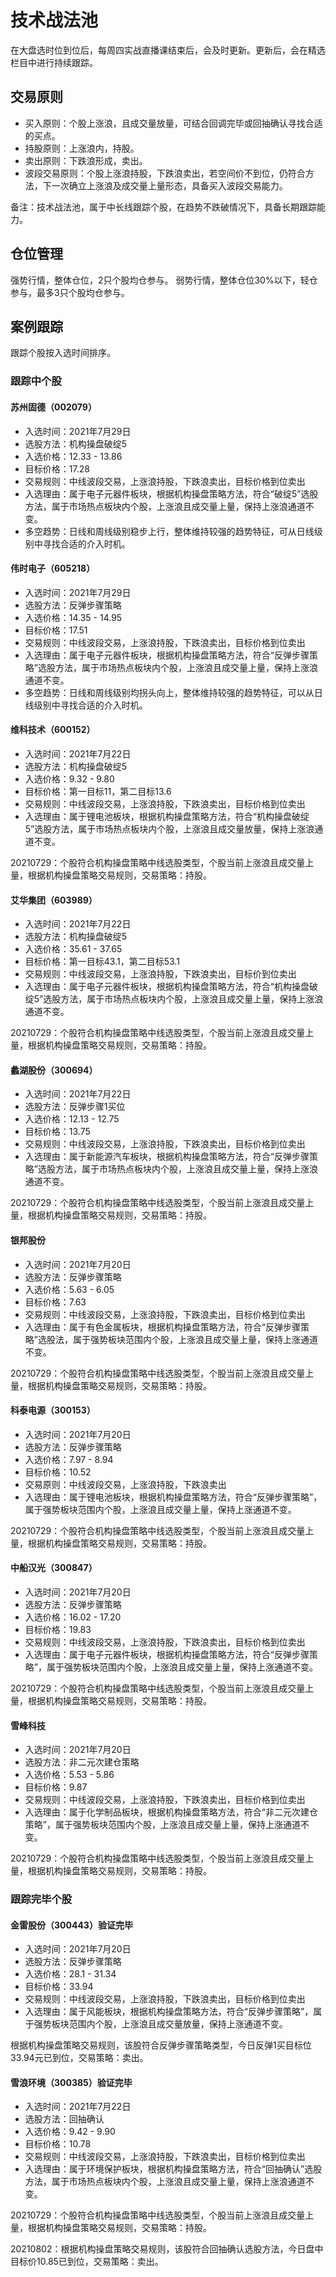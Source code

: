 # 技术战法池

在大盘选时位到位后，每周四实战直播课结束后，会及时更新。更新后，会在精选栏目中进行持续跟踪。

## 交易原则

- 买入原则：个股上涨浪，且成交量放量，可结合回调完毕或回抽确认寻找合适的买点。
- 持股原则：上涨浪内，持股。
- 卖出原则：下跌浪形成，卖出。
- 波段交易原则：个股上涨浪持股，下跌浪卖出，若空间价不到位，仍符合方法，下一次确立上涨浪及成交量上量形态，具备买入波段交易能力。

备注：技术战法池，属于中长线跟踪个股，在趋势不跌破情况下，具备长期跟踪能力。

## 仓位管理

强势行情，整体仓位，2只个股均仓参与。
弱势行情，整体仓位30%以下，轻仓参与，最多3只个股均仓参与。

## 案例跟踪

跟踪个股按入选时间排序。

### 跟踪中个股

#### 苏州固德（002079）

- 入选时间：2021年7月29日
- 选股方法：机构操盘破绽5
- 入选价格：12.33 - 13.86
- 目标价格：17.28
- 交易规则：中线波段交易，上涨浪持股，下跌浪卖出，目标价格到位卖出
- 入选理由：属于电子元器件板块，根据机构操盘策略方法，符合“破绽5”选股方法，属于市场热点板块内个股，上涨浪且成交量上量，保持上涨浪通道不变。
- 多空趋势：日线和周线级别稳步上行，整体维持较强的趋势特征，可从日线级别中寻找合适的介入时机。

#### 伟时电子（605218）

- 入选时间：2021年7月29日
- 选股方法：反弹步骤策略
- 入选价格：14.35 - 14.95
- 目标价格：17.51
- 交易规则：中线波段交易，上涨浪持股，下跌浪卖出，目标价格到位卖出
- 入选理由：属于电子元器件板块，根据机构操盘策略方法，符合“反弹步骤策略”选股方法，属于市场热点板块内个股，上涨浪且成交量上量，保持上涨浪通道不变。
- 多空趋势：日线和周线级别均拐头向上，整体维持较强的趋势特征，可以从日线级别中寻找合适的介入时机。

#### 维科技术（600152）

- 入选时间：2021年7月22日
- 选股方法：机构操盘破绽5
- 入选价格：9.32 - 9.80
- 目标价格：第一目标11，第二目标13.6
- 交易规则：中线波段交易，上涨浪持股，下跌浪卖出，目标价格到位卖出
- 入选理由：属于锂电池板块，根据机构操盘策略方法，符合“机构操盘破绽5”选股方法，属于市场热点板块内个股，上涨浪且成交量放量，保持上涨浪通道不变。

20210729：个股符合机构操盘策略中线选股类型，个股当前上涨浪且成交量上量，根据机构操盘策略交易规则，交易策略：持股。

#### 艾华集团（603989）

- 入选时间：2021年7月22日
- 选股方法：机构操盘破绽5
- 入选价格：35.61 - 37.65
- 目标价格：第一目标43.1，第二目标53.1
- 交易规则：中线波段交易，上涨浪持股，下跌浪卖出，目标价到位卖出
- 入选理由：属于电子元器件板块，根据机构操盘策略方法，符合“机构操盘破绽5”选股方法，属于市场热点板块内个股，上涨浪且成交量上量，保持上涨浪通道不变。

20210729：个股符合机构操盘策略中线选股类型，个股当前上涨浪且成交量上量，根据机构操盘策略交易规则，交易策略：持股。

#### 蠡湖股份（300694）

- 入选时间：2021年7月22日
- 选股方法：反弹步骤1买位
- 入选价格：12.13 - 12.75
- 目标价格：13.75
- 交易规则：中线波段交易，上涨浪持股，下跌浪卖出，目标价格到位卖出
- 入选理由：属于新能源汽车板块，根据机构操盘策略方法，符合“反弹步骤策略”选股方法，属于市场热点板块内个股，上涨浪且成交量上量，保持上涨浪通道不变。

20210729：个股符合机构操盘策略中线选股类型，个股当前上涨浪且成交量上量，根据机构操盘策略交易规则，交易策略：持股。

#### 银邦股份

- 入选时间：2021年7月20日
- 选股方法：反弹步骤策略
- 入选价格：5.63 - 6.05
- 目标价格：7.63
- 交易规则：中线波段交易，上涨浪持股，下跌浪卖出，目标价格到位卖出
- 入选理由：属于有色金属板块，根据机构操盘策略方法，符合“反弹步骤策略”选股法，属于强势板块范围内个股，上涨浪且成交量上量，保持上涨通道不变。

20210729：个股符合机构操盘策略中线选股类型，个股当前上涨浪且成交量上量，根据机构操盘策略交易规则，交易策略：持股。

#### 科泰电源（300153）

- 入选时间：2021年7月20日
- 选股方法：反弹步骤策略
- 入选价格：7.97 - 8.94
- 目标价格：10.52
- 交易原则：中线波段交易，上涨浪持股，下跌浪卖出
- 入选理由：属于锂电池板块，根据机构操盘策略方法，符合“反弹步骤策略”，属于强势板块范围内个股，上涨浪且成交量上量，保持上涨通道不变。

20210729：个股符合机构操盘策略中线选股类型，个股当前上涨浪且成交量上量，根据机构操盘策略交易规则，交易策略：持股。

#### 中船汉光（300847）

- 入选时间：2021年7月20日
- 选股方法：反弹步骤策略
- 入选价格：16.02 - 17.20
- 目标价格：19.83
- 交易规则：中线波段交易，上涨浪持股，下跌浪卖出，目标价格到位卖出
- 入选理由：属于电子元器件板块，根据机构操盘策略方法，符合“反弹步骤策略”，属于强势板块范围内个股，上涨浪且成交量上量，保持上涨通道不变。

20210729：个股符合机构操盘策略中线选股类型，个股当前上涨浪且成交量上量，根据机构操盘策略交易规则，交易策略：持股。

#### 雪峰科技

- 入选时间：2021年7月20日
- 选股方法：非二元次建仓策略
- 入选价格：5.53 - 5.86
- 目标价格：9.87
- 交易规则：中线波段交易，上涨浪持股，下跌浪卖出，目标价格到位卖出
- 入选理由：属于化学制品板块，根据机构操盘策略方法，符合“非二元次建仓策略”，属于强势板块范围内个股，上涨浪且成交量上量，保持上涨通道不变。

20210729：个股符合机构操盘策略中线选股类型，个股当前上涨浪且成交量上量，根据机构操盘策略交易规则，交易策略：持股。

### 跟踪完毕个股

#### 金雷股份（300443）验证完毕

- 入选时间：2021年7月20日
- 选股方法：反弹步骤策略
- 入选价格：28.1 - 31.34
- 目标价格：33.94
- 交易规则：中线波段交易，上涨浪持股，下跌浪卖出，目标价格到位卖出
- 入选理由：属于风能板块，根据机构操盘策略方法，符合“反弹步骤策略”，属于强势板块范围内个股，上涨浪且成交量放量，保持上涨通道不变。

根据机构操盘策略交易规则，该股符合反弹步骤策略类型，今日反弹1买目标位33.94元已到位，交易策略：卖出。

#### 雪浪环境（300385）验证完毕

- 入选时间：2021年7月22日
- 选股方法：回抽确认
- 入选价格：9.42 - 9.90
- 目标价格：10.78
- 交易规则：中线波段交易，上涨浪持股，下跌浪卖出，目标价格到位卖出
- 入选理由：属于环境保护板块，根据机构操盘策略方法，符合“回抽确认”选股方法，属于市场热点板块内个股，上涨浪且成交量上量，保持上涨浪通道不变。

20210729：个股符合机构操盘策略中线选股类型，个股当前上涨浪且成交量上量，根据机构操盘策略交易规则，交易策略：持股。

20210802：根据机构操盘策略交易规则，该股符合回抽确认选股方法，今日盘中目标价10.85已到位，交易策略：卖出。
